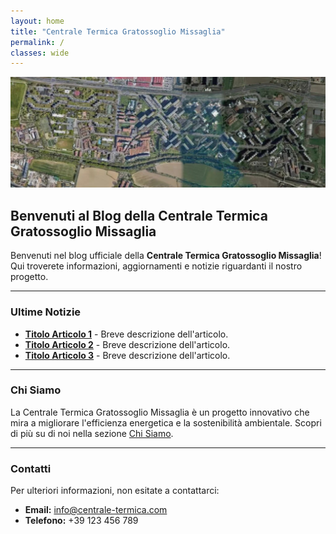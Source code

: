 ```yaml
---
layout: home
title: "Centrale Termica Gratossoglio Missaglia"
permalink: /
classes: wide
---
```


![Centrale Termica Gratossoglio Missaglia](/assets/images/homepage-banner.jpg)

## Benvenuti al Blog della Centrale Termica Gratossoglio Missaglia

Benvenuti nel blog ufficiale della **Centrale Termica Gratossoglio Missaglia**! Qui troverete informazioni, aggiornamenti e notizie riguardanti il nostro progetto.

---

### Ultime Notizie
- **[Titolo Articolo 1](#)** - Breve descrizione dell'articolo.
- **[Titolo Articolo 2](#)** - Breve descrizione dell'articolo.
- **[Titolo Articolo 3](#)** - Breve descrizione dell'articolo.

---

### Chi Siamo
La Centrale Termica Gratossoglio Missaglia è un progetto innovativo che mira a migliorare l'efficienza energetica e la sostenibilità ambientale. Scopri di più su di noi nella sezione [Chi Siamo](#).

---

### Contatti
Per ulteriori informazioni, non esitate a contattarci:
- **Email:** info@centrale-termica.com
- **Telefono:** +39 123 456 789